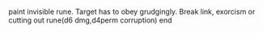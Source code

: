 paint invisible rune. Target has to obey grudgingly. Break link, exorcism or cutting out rune(d6 dmg,d4perm corruption) end
